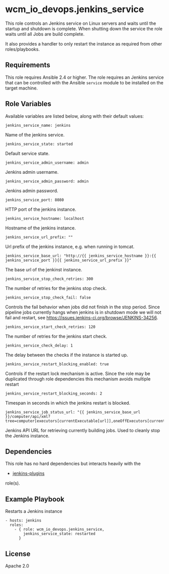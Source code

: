 # wcm_io_devops.jenkins_service

This role controls an Jenkins service on Linux servers and waits until
the startup and shutdown is complete. When shutting down the service the
role waits until all Jobs are build complete.

It also provides a handler to only restart the instance as required from
other roles/playbooks.

## Requirements

This role requires Ansible 2.4 or higher. The role requires an Jenkins
service that can be controlled with the Ansible `service` module to be
installed on the target machine.

## Role Variables

Available variables are listed below, along with their default values:

    jenkins_service_name: jenkins

Name of the jenkins service.

    jenkins_service_state: started

Default service state.

    jenkins_service_admin_username: admin

Jenkins admin username.

    jenkins_service_admin_password: admin

Jenkins admin password.

    jenkins_service_port: 8080

HTTP port of the jenkins instance.

    jenkins_service_hostname: localhost

Hostname of the jenkins instance.

    jenkins_service_url_prefix: ""

Url prefix of the jenkins instance, e.g. when running in tomcat.

    jenkins_service_base_url: "http://{{ jenkins_service_hostname }}:{{ jenkins_service_port }}{{ jenkins_service_url_prefix }}"

The base url of the jenkinst instance.

    jenkins_service_stop_check_retries: 300

The number of retries for the jenkins stop check.

    jenkins_service_stop_check_fail: false

Controls the fail behavior when jobs did not finish in the stop period.
Since pipeline jobs currently hangs when jenkins is in shutdown mode we
will not fail and restart, see
https://issues.jenkins-ci.org/browse/JENKINS-34256.

    jenkins_service_start_check_retries: 120

The number of retries for the jenkins start check.

    jenkins_service_check_delay: 1

The delay between the checks if the instance is started up.

    jenkins_service_restart_blocking_enabled: true

Controls if the restart lock mechanism is active.
Since the role may be duplicated through role dependencies this mechanism avoids multiple restart

    jenkins_service_restart_blocking_seconds: 2

Timespan in seconds in which the jenkins restart is blocked.

    jenkins_service_job_status_url: "{{ jenkins_service_base_url }}/computer/api/xml?tree=computer[executors[currentExecutable[url]],oneOffExecutors[currentExecutable[url]]]&xpath=//url&wrapper=builds"

Jenkins API URL for retrieving currently building jobs. Used to cleanly stop the Jenkins instance.

## Dependencies

This role has no hard dependencies but interacts heavily with the

* [jenkins-plugins](https://github.com/wcm-io-devops/ansible-jenkins-plugins.git)

role(s).

## Example Playbook

Restarts a Jenkins instance

	- hosts: jenkins
	  roles:
	    - { role: wcm_io_devops.jenkins_service,
	        jenkins_service_state: restarted
	      }

## License

Apache 2.0
